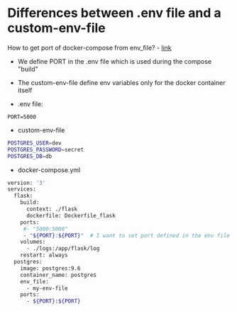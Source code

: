 # Differences between .env file and a custom-env-file

How to get port of docker-compose from env_file? - [link](https://stackoverflow.com/questions/52664673/how-to-get-port-of-docker-compose-from-env-file)

* We define PORT in the .env file which is used during the compose "build"
* The custom-env-file define env variables only for the docker container itself

* .env file:

`PORT=5000`

* custom-env-file

```bash
POSTGRES_USER=dev
POSTGRES_PASSWORD=secret
POSTGRES_DB=db
```

* docker-compose.yml

```bash
version: '3'
services:
  flask:
    build:
      context: ./flask
      dockerfile: Dockerfile_flask
    ports:
     #- "5000:5000"
     - "${PORT}:${PORT}"  # I want to set port defined in the env file
    volumes:
      - ./logs:/app/flask/log
    restart: always
  postgres:
    image: postgres:9.6
    container_name: postgres
    env_file:
      - my-env-file
    ports:
      - ${PORT}:${PORT}
```
